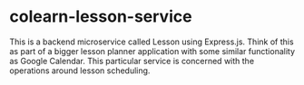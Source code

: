 # colearn-lesson-service
This is a backend microservice called Lesson using Express.js. Think of this as part of a bigger lesson planner application with some similar functionality as Google Calendar. This particular service is concerned with the operations around lesson scheduling.
